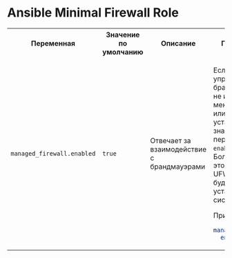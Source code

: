 ﻿# Ansible Minimal Firewall Role

<table>
<tr>
    <th>Переменная</th>
    <th>Значение по умолчанию</th>
    <th>Описание</th>
    <th>Примечание</th>
</tr>
<tr>
<td>

`managed_firewall.enabled`

</td>
<td>

`true`

</td>
<td>Отвечает за взаимодействие с брандмауэрами</td>
<td>

Если для управления брандмауэром не используется менеджеры UFW или firewall, то установите значение переменной `enabled`в `false`. Более того, если это не изменить, UFW или firewall будут установлены в системе.

Пример:

``` yaml
managed_firewall:
  enabled: false
```
</td>
</tr>
</tr>
</table>
